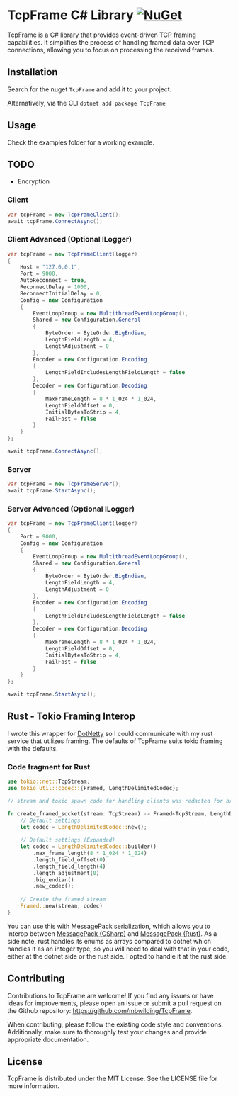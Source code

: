 ﻿# TcpFrame C# Library [![NuGet](https://img.shields.io/nuget/v/TcpFrame?style=plastic)](https://www.nuget.org/packages/TcpFrame/)

TcpFrame is a C# library that provides event-driven TCP framing capabilities. It simplifies the process of handling framed data over TCP connections, allowing you to focus on processing the received frames.

## Installation

Search for the nuget `TcpFrame` and add it to your project.

Alternatively, via the CLI `dotnet add package TcpFrame`

## Usage

Check the examples folder for a working example.

## TODO

-   Encryption

### Client

```csharp
var tcpFrame = new TcpFrameClient();
await tcpFrame.ConnectAsync();
```

### Client Advanced (Optional ILogger)

```csharp
var tcpFrame = new TcpFrameClient(logger)
{
    Host = "127.0.0.1",
    Port = 9000,
    AutoReconnect = true,
    ReconnectDelay = 1000,
    ReconnectInitialDelay = 0,
    Config = new Configuration
    {
        EventLoopGroup = new MultithreadEventLoopGroup(),
        Shared = new Configuration.General
        {
            ByteOrder = ByteOrder.BigEndian,
            LengthFieldLength = 4,
            LengthAdjustment = 0
        },
        Encoder = new Configuration.Encoding
        {
            LengthFieldIncludesLengthFieldLength = false
        },
        Decoder = new Configuration.Decoding
        {
            MaxFrameLength = 8 * 1_024 * 1_024,
            LengthFieldOffset = 0,
            InitialBytesToStrip = 4,
            FailFast = false
        }
    }
};

await tcpFrame.ConnectAsync();
```

### Server

```csharp
var tcpFrame = new TcpFrameServer();
await tcpFrame.StartAsync();
```

### Server Advanced (Optional ILogger)

```csharp
var tcpFrame = new TcpFrameClient(logger)
{
    Port = 9000,
    Config = new Configuration
    {
        EventLoopGroup = new MultithreadEventLoopGroup(),
        Shared = new Configuration.General
        {
            ByteOrder = ByteOrder.BigEndian,
            LengthFieldLength = 4,
            LengthAdjustment = 0
        },
        Encoder = new Configuration.Encoding
        {
            LengthFieldIncludesLengthFieldLength = false
        },
        Decoder = new Configuration.Decoding
        {
            MaxFrameLength = 8 * 1_024 * 1_024,
            LengthFieldOffset = 0,
            InitialBytesToStrip = 4,
            FailFast = false
        }
    }
};

await tcpFrame.StartAsync();
```

## Rust - Tokio Framing Interop

I wrote this wrapper for [DotNetty](https://github.com/Azure/DotNetty) so I could communicate with my rust service that utilizes framing. The defaults of TcpFrame suits tokio framing with the defaults.

### Code fragment for Rust

```rust
use tokio::net::TcpStream;
use tokio_util::codec::{Framed, LengthDelimitedCodec};

// stream and tokio spawn code for handling clients was redacted for brevity

fn create_framed_socket(stream: TcpStream) -> Framed<TcpStream, LengthDelimitedCodec> {
    // Default settings
    let codec = LengthDelimitedCodec::new();
    
    // Default settings (Expanded)
    let codec = LengthDelimitedCodec::builder()
        .max_frame_length(8 * 1_024 * 1_024)
        .length_field_offset(0)
        .length_field_length(4)
        .length_adjustment(0)
        .big_endian()
        .new_codec();
    
    // Create the framed stream
    Framed::new(stream, codec)
}
```

You can use this with MessagePack serialization, which allows you to interop between [MessagePack (CSharp)](https://github.com/neuecc/MessagePack-CSharp) and [MessagePack (Rust)](https://github.com/3Hren/msgpack-rust).
As a side note, rust handles its enums as arrays compared to dotnet which handles it as an integer type, so you will need to deal with that in your code, either at the dotnet side or the rust side. I opted to handle it at the rust side.

## Contributing

Contributions to TcpFrame are welcome! If you find any issues or have ideas for improvements, please open an issue or submit a pull request on the Github repository: https://github.com/mbwilding/TcpFrame.

When contributing, please follow the existing code style and conventions. Additionally, make sure to thoroughly test your changes and provide appropriate documentation.

## License

TcpFrame is distributed under the MIT License. See the LICENSE file for more information.
